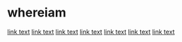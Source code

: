# whereiam

<a href="url">link text</a>
<a href="url">link text</a>
<a href="url">link text</a>
<a href="url">link text</a>
<a href="url">link text</a>
<a href="url">link text</a>
<a href="url">link text</a>
